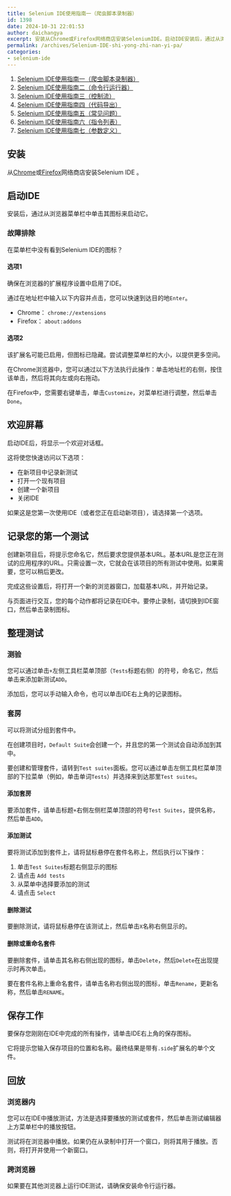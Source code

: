 ```yaml
---
title: Selenium IDE使用指南一（爬虫脚本录制器）
id: 1398
date: 2024-10-31 22:01:53
author: daichangya
excerpt: 安装从Chrome或Firefox网络商店安装SeleniumIDE。启动IDE安装后，通过从浏览器菜单栏中单击其图标来启动它。故障排除在菜单栏中没有看到SeleniumIDE的图标？选项1确保在浏览器的扩展程序设置中启用了IDE。通过在地址栏中输入以下内容并点击，您可以快速到达目的地Enter。C
permalink: /archives/Selenium-IDE-shi-yong-zhi-nan-yi-pa/
categories:
- selenium-ide
---
```


1. [Selenium IDE使用指南一（爬虫脚本录制器）](https://blog.jsdiff.com/archives/seleniumide1)
2. [Selenium IDE使用指南二（命令行运行器）](https://blog.jsdiff.com/archives/seleniumide2)
3. [Selenium IDE使用指南三（控制流）](https://blog.jsdiff.com/archives/seleniumide3)
4. [Selenium IDE使用指南四（代码导出）](https://blog.jsdiff.com/archives/selenium-ide-code-export)
5. [Selenium IDE使用指南五（常见问题）](https://blog.jsdiff.com/archives/seleniumide5)
6. [Selenium IDE使用指南六（指令列表）](https://blog.jsdiff.com/archives/selenium-ide-commands)
7. [Selenium IDE使用指南七（参数定义）](https://blog.jsdiff.com/archives/selenium-ide-arguments)

[](#installation)安装
-------------------

从[Chrome](https://chrome.google.com/webstore/detail/selenium-ide/mooikfkahbdckldjjndioackbalphokd)或[Firefox](https://addons.mozilla.org/en-US/firefox/addon/selenium-ide/)网络商店安装Selenium IDE 。

[](#launch-the-ide)启动IDE
------------------------

安装后，通过从浏览器菜单栏中单击其图标来启动它。

### [](#troubleshooting)故障排除

在菜单栏中没有看到Selenium IDE的图标？

#### [](#option-1)选项1

确保在浏览器的扩展程序设置中启用了IDE。

通过在地址栏中输入以下内容并点击，您可以快速到达目的地`Enter`。

*   Chrome： `chrome://extensions`
*   Firefox： `about:addons`

#### [](#option-2)选项2

该扩展名可能已启用，但图标已隐藏。尝试调整菜单栏的大小，以提供更多空间。

在Chrome浏览器中，您可以通过以下方法执行此操作：单击地址栏的右侧，按住该单击，然后将其向左或向右拖动。

在Firefox中，您需要右键单击，单击`Customize`，对菜单栏进行调整，然后单击`Done`。

[](#welcome-screen)欢迎屏幕
-----------------------

启动IDE后，将显示一个欢迎对话框。

这将使您快速访问以下选项：

*   在新项目中记录新测试
*   打开一个现有项目
*   创建一个新项目
*   关闭IDE

如果这是您第一次使用IDE（或者您正在启动新项目），请选择第一个选项。

[](#recording-your-first-test)记录您的第一个测试
---------------------------------------

创建新项目后，将提示您命名它，然后要求您提供基本URL。基本URL是您正在测试的应用程序的URL。只需设置一次，它就会在该项目的所有测试中使用。如果需要，您可以稍后更改。

完成这些设置后，将打开一个新的浏览器窗口，加载基本URL，并开始记录。
<separator></separator>

与页面进行交互，您的每个动作都将记录在IDE中。要停止录制，请切换到IDE窗口，然后单击录制图标。

[](#organizing-your-tests)整理测试
------------------------------

### [](#tests)测验

您可以通过单击`+`左侧工具栏菜单顶部（`Tests`标题右侧）的符号，命名它，然后单击来添加新测试`ADD`。

添加后，您可以手动输入命令，也可以单击IDE右上角的记录图标。

### [](#suites)套房

可以将测试分组到套件中。

在创建项目时，`Default Suite`会创建一个，并且您的第一个测试会自动添加到其中。

要创建和管理套件，请转到`Test suites`面板。您可以通过单击左侧工具栏菜单顶部的下拉菜单（例如，单击单词`Tests`）并选择来到达那里`Test suites`。

#### [](#add-a-suite)添加套房

要添加套件，请单击标题`+`右侧左侧栏菜单顶部的符号`Test Suites`，提供名称，然后单击`ADD`。

#### [](#add-a-test)添加测试

要将测试添加到套件上，请将鼠标悬停在套件名称上，然后执行以下操作：

1.  单击`Test Suites`标题右侧显示的图标
2.  请点击 `Add tests`
3.  从菜单中选择要添加的测试
4.  请点击 `Select`

#### [](#remove-a-test)删除测试

要删除测试，请将鼠标悬停在该测试上，然后单击`X`名称右侧显示的。

#### [](#remove-or-rename-a-suite)删除或重命名套件

要删除套件，请单击其名称右侧出现的图标，单击`Delete`，然后`Delete`在出现提示时再次单击。

要在套件名称上重命名套件，请单击名称右侧出现的图标，单击`Rename`，更新名称，然后单击`RENAME`。

[](#save-your-work)保存工作
-----------------------

要保存您刚刚在IDE中完成的所有操作，请单击IDE右上角的保存图标。

它将提示您输入保存项目的位置和名称。最终结果是带有`.side`扩展名的单个文件。

[](#playback)回放
---------------

### [](#in-browser)浏览器内

您可以在IDE中播放测试，方法是选择要播放的测试或套件，然后单击测试编辑器上方菜单栏中的播放按钮。

测试将在浏览器中播放。如果仍在从录制中打开一个窗口，则将其用于播放。否则，将打开并使用一个新窗口。

### [](#cross-browser)跨浏览器

如果要在其他浏览器上运行IDE测试，请确保安装命令行运行器。